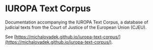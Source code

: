 # IUROPA Text Corpus

Documentation accompanying the IUROPA Text Corpus, a database of judicial texts from the Court of Justice of the European Union (CJEU).

See [https://michalovadek.github.io/iuropa-text-corpus/](https://michalovadek.github.io/iuropa-text-corpus/).
